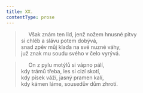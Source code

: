 ```yaml
---
title: XX.
contentType: prose
---
```


>      Však znám ten lid, jenž nožem hnusné pitvy  
> si chléb a slávu potem dobývá,  
> snad zpěv můj klada na své nuzné váhy,  
> juž znak mu soudu svého v čelo vyrývá.

>      On z pylu motýlů si vápno pálí,  
> kdy trámů třeba, les si cizí skotí,  
> kdy písek váží, jasný pramen kalí,  
> kdy kámen láme, sousedův dům zhrotí.
